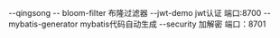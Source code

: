 --qingsong
  -- bloom-filter 布隆过滤器
  --jwt-demo  jwt认证   端口:8700
  --mybatis-generator mybatis代码自动生成
  --security 加解密 端口：8701